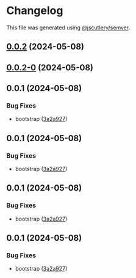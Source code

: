 # Changelog

This file was generated using [@jscutlery/semver](https://github.com/jscutlery/semver).

## [0.0.2](https://github.com/adamghowiba/semrel-test/compare/nestjs-sentry-0.0.2-0...nestjs-sentry-0.0.2) (2024-05-08)



## [0.0.2-0](https://github.com/adamghowiba/semrel-test/compare/nestjs-sentry-0.0.1...nestjs-sentry-0.0.2-0) (2024-05-08)



## 0.0.1 (2024-05-08)


### Bug Fixes

* bootstrap ([3a2a927](https://github.com/adamghowiba/semrel-test/commit/3a2a927fe54e7d1f187272937c50429f59ccf78e))



## 0.0.1 (2024-05-08)


### Bug Fixes

* bootstrap ([3a2a927](https://github.com/adamghowiba/semrel-test/commit/3a2a927fe54e7d1f187272937c50429f59ccf78e))



## 0.0.1 (2024-05-08)


### Bug Fixes

* bootstrap ([3a2a927](https://github.com/adamghowiba/semrel-test/commit/3a2a927fe54e7d1f187272937c50429f59ccf78e))



## 0.0.1 (2024-05-08)


### Bug Fixes

* bootstrap ([3a2a927](https://github.com/adamghowiba/semrel-test/commit/3a2a927fe54e7d1f187272937c50429f59ccf78e))
